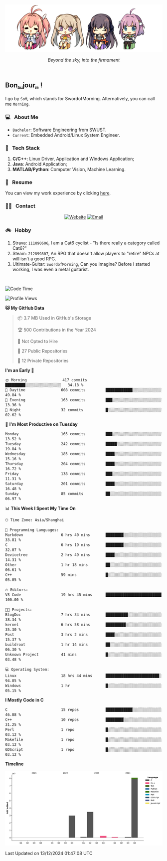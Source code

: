 <img src="./pic/Aokana.png">
<p align="center"><em>Beyond the sky, into the firmament</em></p>

<br/>

## Bon<sub><em><font size=2>bu</font></em></sub>jour<sub><em><font size=2>le</font></em></sub> !

I go by `SoM`, which stands for SwordofMorning. Alternatively, you can call me `Morning`.

### 💻 &nbsp; About Me

- `Bachelor`: Software Engineering from SWUST.
- `Current`: Embedded Android/Linux System Engineer.

### 🔧 &nbsp; Tech Stack

1. **C/C++**: Linux Driver, Application and Windows Application;
2. **Java**: Android Application;
3. **MATLAB/Python**: Computer Vision, Machine Learning.

### 📝 &nbsp; Resume

You can view my work experience by clicking <a href="https://swordofmorning.com/index.php/contact/">here</a>.

### 🤝🏻 &nbsp; Contact

<p align="center">
<a href="https://swordofmorning.com/"><img alt="Website" src="https://img.shields.io/badge/Website-swordofmorning.com-blue?style=flat-square&logo=google-chrome"></a>
<a href="mailto:master@xiaojintao.email
"><img alt="Email" src="https://img.shields.io/badge/Email-master@xiaojintao.email-blue?style=flat-square&logo=gmail"></a>
</p>

### 🚲 &nbsp; Hobby

1. Strava: `111090606`, I am a Cat6 cyclist - "Is there really a category called Cat6?"
2. Steam: `212899807`, An RPG that doesn't allow players to "retire" NPCs at will isn't a good RPG.
3. Ultimate-Guitar: `SwordofMorning`, Can you imagine? Before I started working, I was even a metal guitarist.

<br/>

<!--START_SECTION:waka-->
![Code Time](http://img.shields.io/badge/Code%20Time-448%20hrs%2038%20mins-blue)

![Profile Views](http://img.shields.io/badge/Profile%20Views-0-blue)

**🐱 My GitHub Data** 

> 📦 3.7 MB Used in GitHub's Storage 
 > 
> 🏆 500 Contributions in the Year 2024
 > 
> 🚫 Not Opted to Hire
 > 
> 📜 27 Public Repositories 
 > 
> 🔑 12 Private Repositories 
 > 
**I'm an Early 🐤** 

```text
🌞 Morning                417 commits         █████████░░░░░░░░░░░░░░░░   34.18 % 
🌆 Daytime                608 commits         ████████████░░░░░░░░░░░░░   49.84 % 
🌃 Evening                163 commits         ███░░░░░░░░░░░░░░░░░░░░░░   13.36 % 
🌙 Night                  32 commits          █░░░░░░░░░░░░░░░░░░░░░░░░   02.62 % 
```
📅 **I'm Most Productive on Tuesday** 

```text
Monday                   165 commits         ███░░░░░░░░░░░░░░░░░░░░░░   13.52 % 
Tuesday                  242 commits         █████░░░░░░░░░░░░░░░░░░░░   19.84 % 
Wednesday                185 commits         ████░░░░░░░░░░░░░░░░░░░░░   15.16 % 
Thursday                 204 commits         ████░░░░░░░░░░░░░░░░░░░░░   16.72 % 
Friday                   138 commits         ███░░░░░░░░░░░░░░░░░░░░░░   11.31 % 
Saturday                 201 commits         ████░░░░░░░░░░░░░░░░░░░░░   16.48 % 
Sunday                   85 commits          ██░░░░░░░░░░░░░░░░░░░░░░░   06.97 % 
```


📊 **This Week I Spent My Time On** 

```text
🕑︎ Time Zone: Asia/Shanghai

💬 Programming Languages: 
Markdown                 6 hrs 40 mins       ████████░░░░░░░░░░░░░░░░░   33.81 % 
C                        6 hrs 19 mins       ████████░░░░░░░░░░░░░░░░░   32.07 % 
Devicetree               2 hrs 49 mins       ████░░░░░░░░░░░░░░░░░░░░░   14.31 % 
Other                    1 hr 18 mins        ██░░░░░░░░░░░░░░░░░░░░░░░   06.61 % 
C++                      59 mins             █░░░░░░░░░░░░░░░░░░░░░░░░   05.05 % 

🔥 Editors: 
VS Code                  19 hrs 45 mins      █████████████████████████   100.00 % 

🐱‍💻 Projects: 
BlogDoc                  7 hrs 34 mins       ██████████░░░░░░░░░░░░░░░   38.34 % 
kernel                   6 hrs 58 mins       █████████░░░░░░░░░░░░░░░░   35.30 % 
Post                     3 hrs 2 mins        ████░░░░░░░░░░░░░░░░░░░░░   15.37 % 
buildroot                1 hr 14 mins        ██░░░░░░░░░░░░░░░░░░░░░░░   06.30 % 
Unknown Project          41 mins             █░░░░░░░░░░░░░░░░░░░░░░░░   03.48 % 

💻 Operating System: 
Linux                    18 hrs 44 mins      ████████████████████████░   94.85 % 
Windows                  1 hr                █░░░░░░░░░░░░░░░░░░░░░░░░   05.15 % 
```

**I Mostly Code in C** 

```text
C                        15 repos            ████████████░░░░░░░░░░░░░   46.88 % 
C++                      10 repos            ████████░░░░░░░░░░░░░░░░░   31.25 % 
Perl                     1 repo              █░░░░░░░░░░░░░░░░░░░░░░░░   03.12 % 
Makefile                 1 repo              █░░░░░░░░░░░░░░░░░░░░░░░░   03.12 % 
GDScript                 1 repo              █░░░░░░░░░░░░░░░░░░░░░░░░   03.12 % 
```



**Timeline**

![Lines of Code chart](https://raw.githubusercontent.com/SwordofMorning/SwordofMorning/main/assets/bar_graph.png)


 Last Updated on 13/12/2024 01:47:08 UTC
<!--END_SECTION:waka-->
